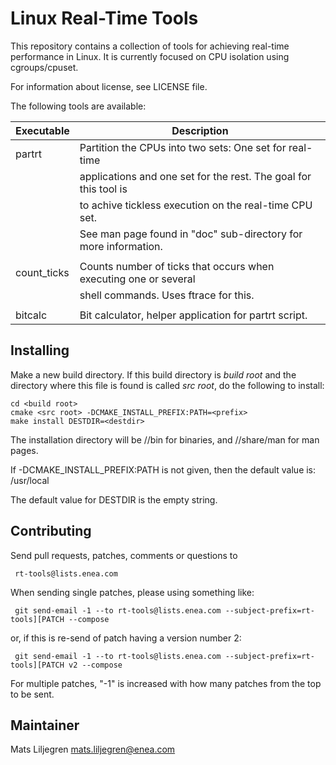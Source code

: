 Linux Real-Time Tools
=====================

This repository contains a collection of tools for achieving real-time
performance in Linux. It is currently focused on CPU isolation using
cgroups/cpuset.

For information about license, see LICENSE file.

The following tools are available:

Executable  | Description
------------|-----------------------------------------------------------------
partrt      | Partition the CPUs into two sets: One set for real-time
            | applications and one set for the rest. The goal for this tool is
            | to achive tickless execution on the real-time CPU set.
            | See man page found in "doc" sub-directory for more information.
            |
count_ticks | Counts number of ticks that occurs when executing one or several
            | shell commands. Uses ftrace for this.
            |
bitcalc     | Bit calculator, helper application for partrt script.

Installing
----------
Make a new build directory. If this build directory is *build root* and the
directory where this file is found is called *src root*, do the following
to install:

    cd <build root>
    cmake <src root> -DCMAKE_INSTALL_PREFIX:PATH=<prefix>
    make install DESTDIR=<destdir>

The installation directory will be
    <destdir>/<prefix>/bin
for binaries, and
    <destdir>/<prefix>/share/man
for man pages.

If -DCMAKE_INSTALL_PREFIX:PATH is not given, then the default value is:
    /usr/local

The default value for DESTDIR is the empty string.

Contributing
------------

Send pull requests, patches, comments or questions to

     rt-tools@lists.enea.com

When sending single patches, please using something like:

     git send-email -1 --to rt-tools@lists.enea.com --subject-prefix=rt-tools][PATCH --compose

or, if this is re-send of patch having a version number 2:

     git send-email -1 --to rt-tools@lists.enea.com --subject-prefix=rt-tools][PATCH v2 --compose

For multiple patches, "-1" is increased with how many patches from the top to
be sent.

Maintainer
----------

Mats Liljegren <mats.liljegren@enea.com>


